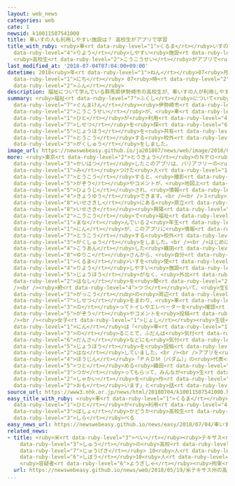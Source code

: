 ```yaml
---
layout: web_news
categories: web
cate: 1
newsid: k10011507541000
title: 車いすの人も利用しやすい施設は？ 高校生がアプリで学習
title_with_ruby: <ruby>車<rt data-ruby-level="1">くるま</rt></ruby>いすの<ruby>人<rt data-ruby-level="1">ひと</rt></ruby>も<ruby>利用<rt
  data-ruby-level="4">りよう</rt></ruby>しやすい<ruby>施設<rt data-ruby-level="7">しせつ</rt></ruby>は？
  <ruby>高校生<rt data-ruby-level="2">こうこうせい</rt></ruby>がアプリで<ruby>学習<rt data-ruby-level="3">がくしゅう</rt></ruby>
last_modified_at: '2018-07-04T07:04:00+09:00'
datetime: 2018<ruby>年<rt data-ruby-level="1">ねん</rt></ruby>07<ruby>月<rt data-ruby-level="1">がつ</rt></ruby>04<ruby>日<rt
  data-ruby-level="1">にち</rt></ruby> 07<ruby>時<rt data-ruby-level="2">じ</rt></ruby>04<ruby>分<rt
  data-ruby-level="2">ふん</rt></ruby>
description: 福祉について学んでいる群馬県伊勢崎市の高校生が、車いすの人が利用しやすいバリアフリーの施設を探して、情報を共有できるアプリに投稿する校外学習をしました。
summary: <ruby>福祉<rt data-ruby-level="7">ふくし</rt></ruby>について<ruby>学<rt data-ruby-level="1">まな</rt></ruby>んでいる<ruby>群馬県<rt
  data-ruby-level="7">ぐんまけん</rt></ruby><ruby>伊勢崎市<rt data-ruby-level="8">いせさきし</rt></ruby>の<ruby>高校生<rt
  data-ruby-level="2">こうこうせい</rt></ruby>が、<ruby>車<rt data-ruby-level="1">くるま</rt></ruby>いすの<ruby>人<rt
  data-ruby-level="1">ひと</rt></ruby>が<ruby>利用<rt data-ruby-level="4">りよう</rt></ruby>しやすいバリアフリーの<ruby>施設<rt
  data-ruby-level="7">しせつ</rt></ruby>を<ruby>探<rt data-ruby-level="6">さが</rt></ruby>して、<ruby>情報<rt
  data-ruby-level="5">じょうほう</rt></ruby>を<ruby>共有<rt data-ruby-level="4">きょうゆう</rt></ruby>できるアプリに<ruby>投稿<rt
  data-ruby-level="7">とうこう</rt></ruby>する<ruby>校外<rt data-ruby-level="2">こうがい</rt></ruby><ruby>学習<rt
  data-ruby-level="3">がくしゅう</rt></ruby>をしました。
image_url: https://newswebeasy.github.io/ja201807/news/web/image/2018/07/04/K10011507541_1807040050_1807040051_01_02.jpg
more: <ruby>東京<rt data-ruby-level="2">とうきょう</rt></ruby>のＮＰＯ<ruby>法人<rt data-ruby-level="4">ほうじん</rt></ruby>が<ruby>開発<rt
  data-ruby-level="3">かいはつ</rt></ruby>したこのアプリは、バリアフリーの<ruby>施設<rt data-ruby-level="7">しせつ</rt></ruby>を<ruby>見<rt
  data-ruby-level="1">み</rt></ruby>つけた<ruby>人<rt data-ruby-level="1">ひと</rt></ruby>が<ruby>投稿<rt
  data-ruby-level="7">とうこう</rt></ruby>すると、<ruby>撮影<rt data-ruby-level="7">さつえい</rt></ruby>した<ruby>画像<rt
  data-ruby-level="5">がぞう</rt></ruby>やコメントが、<ruby>地図上<rt data-ruby-level="2">ちずじょう</rt></ruby>に<ruby>表示<rt
  data-ruby-level="5">ひょうじ</rt></ruby>され、<ruby>情報<rt data-ruby-level="5">じょうほう</rt></ruby>を<ruby>共有<rt
  data-ruby-level="4">きょうゆう</rt></ruby>できます。<br /><br />３<ruby>日<rt data-ruby-level="1">にち</rt></ruby>は、<ruby>伊勢崎市<rt
  data-ruby-level="8">いせさきし</rt></ruby>にある<ruby>県立<rt data-ruby-level="3">けんりつ</rt></ruby><ruby>伊勢崎<rt
  data-ruby-level="8">いせさき</rt></ruby><ruby>興陽<rt data-ruby-level="5">こうよう</rt></ruby><ruby>高校<rt
  data-ruby-level="2">こうこう</rt></ruby>で<ruby>福祉<rt data-ruby-level="7">ふくし</rt></ruby>について<ruby>学<rt
  data-ruby-level="1">まな</rt></ruby>んでいる２<ruby>年生<rt data-ruby-level="1">ねんせい</rt></ruby>の33<ruby>人<rt
  data-ruby-level="1">にん</rt></ruby>が、このアプリに<ruby>情報<rt data-ruby-level="5">じょうほう</rt></ruby>を<ruby>投稿<rt
  data-ruby-level="7">とうこう</rt></ruby>する<ruby>校外<rt data-ruby-level="2">こうがい</rt></ruby><ruby>学習<rt
  data-ruby-level="3">がくしゅう</rt></ruby>をしました。<br /><br />はじめに、<ruby>生徒<rt data-ruby-level="4">せいと</rt></ruby>たちは、アプリを<ruby>考案<rt
  data-ruby-level="4">こうあん</rt></ruby>した<ruby>織田<rt data-ruby-level="5">おだ</rt></ruby><ruby>友理子<rt
  data-ruby-level="8">ゆりこ</rt></ruby>さんから、<ruby>自分<rt data-ruby-level="2">じぶん</rt></ruby>も<ruby>車<rt
  data-ruby-level="1">くるま</rt></ruby>いすを<ruby>使<rt data-ruby-level="3">つか</rt></ruby>うようになってから、<ruby>利用<rt
  data-ruby-level="4">りよう</rt></ruby>しやすい<ruby>施設<rt data-ruby-level="7">しせつ</rt></ruby>の<ruby>情報<rt
  data-ruby-level="5">じょうほう</rt></ruby>がなく、<ruby>外出<rt data-ruby-level="2">がいしゅつ</rt></ruby>がしづらくなったという<ruby>話<rt
  data-ruby-level="2">はなし</rt></ruby>を<ruby>聞<rt data-ruby-level="2">き</rt></ruby>きました。<br
  /><br /><ruby>続<rt data-ruby-level="4">つづ</rt></ruby>いて、<ruby>生徒<rt data-ruby-level="4">せいと</rt></ruby>たちは<ruby>学校<rt
  data-ruby-level="1">がっこう</rt></ruby>の<ruby>周辺<rt data-ruby-level="4">しゅうへん</rt></ruby>の<ruby>施設<rt
  data-ruby-level="7">しせつ</rt></ruby>をまわり、<ruby>車<rt data-ruby-level="1">くるま</rt></ruby>いすに<ruby>乗<rt
  data-ruby-level="3">の</rt></ruby>ってトイレやエレベーターを<ruby>確認<rt data-ruby-level="7">かくにん</rt></ruby>して<ruby>画像<rt
  data-ruby-level="5">がぞう</rt></ruby>やコメントを<ruby>投稿<rt data-ruby-level="7">とうこう</rt></ruby>していました。<br
  /><br /><ruby>女子<rt data-ruby-level="1">じょし</rt></ruby><ruby>生徒<rt data-ruby-level="4">せいと</rt></ruby>の１<ruby>人<rt
  data-ruby-level="1">にん</rt></ruby>は「<ruby>車<rt data-ruby-level="1">くるま</rt></ruby>いすに<ruby>乗<rt
  data-ruby-level="3">の</rt></ruby>ることで、ふだんは<ruby>気付<rt data-ruby-level="4">きづ</rt></ruby>かなかった<ruby>段差<rt
  data-ruby-level="6">だんさ</rt></ruby>などにも<ruby>気付<rt data-ruby-level="4">きづ</rt></ruby>くことができました。これからもバリアフリーの<ruby>情報<rt
  data-ruby-level="5">じょうほう</rt></ruby>を<ruby>投稿<rt data-ruby-level="7">とうこう</rt></ruby>したいです」と<ruby>話<rt
  data-ruby-level="2">はな</rt></ruby>していました。<br /><br />アプリを<ruby>開発<rt data-ruby-level="3">かいはつ</rt></ruby>したＮＰＯ<ruby>法人<rt
  data-ruby-level="4">ほうじん</rt></ruby>「ＰＡＤＭ（パダム）」の<ruby>代表<rt data-ruby-level="3">だいひょう</rt></ruby>を<ruby>務<rt
  data-ruby-level="5">つと</rt></ruby>める<ruby>織田<rt data-ruby-level="5">おだ</rt></ruby>さんは、「このアプリをどんどん<ruby>使<rt
  data-ruby-level="3">つか</rt></ruby>ってもらって、みんなが<ruby>生<rt data-ruby-level="1">い</rt></ruby>きやすい<ruby>社会<rt
  data-ruby-level="2">しゃかい</rt></ruby>を<ruby>作<rt data-ruby-level="2">つく</rt></ruby>るきっかけになればいいと<ruby>思<rt
  data-ruby-level="2">おも</rt></ruby>います」と<ruby>話<rt data-ruby-level="2">はな</rt></ruby>していました。
source_url: https://www3.nhk.or.jp/news/html/20180704/k10011507541000.html
easy_title_with_ruby: <ruby>車<rt data-ruby-level="1">くるま</rt></ruby>いすの<ruby>人<rt
  data-ruby-level="1">ひと</rt></ruby>が<ruby>利用<rt data-ruby-level="4">りよう</rt></ruby>しやすい<ruby>場所<rt
  data-ruby-level="3">ばしょ</rt></ruby>かどうか<ruby>高校生<rt data-ruby-level="2">こうこうせい</rt></ruby>が<ruby>調<rt
  data-ruby-level="3">しら</rt></ruby>べる
easy_news_url: https://newswebeasy.github.io/news/easy/2018/07/04/車いすの人が利用しやすい場所かどうか高校生が調べる
related_news:
- title: <ruby>米<rt data-ruby-level="3">べい</rt></ruby><ruby>テキサス<rt data-ruby-level="3">てきさす</rt></ruby><ruby>州<rt
    data-ruby-level="3">しゅう</rt></ruby>の<ruby>高校<rt data-ruby-level="2">こうこう</rt></ruby>で<ruby>銃撃<rt
    data-ruby-level="7">じゅうげき</rt></ruby> 10<ruby>人<rt data-ruby-level="1">にん</rt></ruby><ruby>死亡<rt
    data-ruby-level="6">しぼう</rt></ruby>10<ruby>人<rt data-ruby-level="1">にん</rt></ruby>けが
    <ruby>容疑者<rt data-ruby-level="6">ようぎしゃ</rt></ruby><ruby>拘束<rt data-ruby-level="7">こうそく</rt></ruby>
  url: https://newswebeasy.github.io/news/web/2018/05/19/米テキサス州の高校で銃撃-10人死亡10人けが-容疑者拘束
...
```

